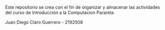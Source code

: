 Este repositorio se crea con el fin de organizar y almacenar las actividades del curso de Introducción a la Computacion Pararela.

Juan Diego Claro Guerrero - 2192508
